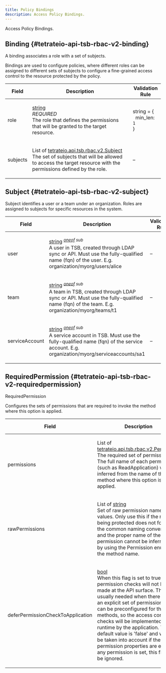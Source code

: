 ```yaml
---
title: Policy Bindings
description: Access Policy Bindings.
---
```




<!-- WARNING: This page is generated. Please take a look at extensions/plugin-service-bridge-api-docs/src/files/doc/page.ejs -->

Access Policy Bindings.





## Binding {#tetrateio-api-tsb-rbac-v2-binding}

A binding associates a role with a set of subjects.

Bindings are used to configure policies, where different roles can be
assigned to different sets of subjects to configure a fine-grained access
control to the resource protected by the policy.



  
<div class="generated-table"></div>

<table>
<thead>
<tr>
<th>Field</th>
<th class="description">Description</th>
<th>Validation Rule</th>
</tr>
</thead>
    
<tr>
<td>


role

</td>

<td>

[string](https://developers.google.com/protocol-buffers/docs/proto3#scalar) <br/> _REQUIRED_ <br/> The role that defines the permissions that will be granted to the target
resource.

</td>

<td>

string = {<br/>&nbsp;&nbsp;min_len: `1`<br/>}<br/>

</td>
</tr>
    
<tr>
<td>


subjects

</td>

<td>

List of [tetrateio.api.tsb.rbac.v2.Subject](../../../tsb/rbac/v2/binding#tetrateio-api-tsb-rbac-v2-subject) <br/> The set of subjects that will be allowed to access the target resource
with the permissions defined by the role.

</td>

<td>

&ndash;

</td>
</tr>
    
</table>
  


## Subject {#tetrateio-api-tsb-rbac-v2-subject}

Subject identifies a user or a team under an organization. Roles are
assigned to subjects for specific resources in the system.



  
<div class="generated-table"></div>

<table>
<thead>
<tr>
<th>Field</th>
<th class="description">Description</th>
<th>Validation Rule</th>
</tr>
</thead>
    
<tr>
<td>


user

</td>

<td>

[string](https://developers.google.com/protocol-buffers/docs/proto3#scalar) _<sup><a href="https://developers.google.com/protocol-buffers/docs/proto3#oneof" target="_blank">oneof</a> sub</sup>_ <br/> A user in TSB, created through LDAP sync or API.
Must use the fully-qualified name (fqn) of the user. 
E.g. organization/myorg/users/alice

</td>

<td>

&ndash;

</td>
</tr>
    
<tr>
<td>


team

</td>

<td>

[string](https://developers.google.com/protocol-buffers/docs/proto3#scalar) _<sup><a href="https://developers.google.com/protocol-buffers/docs/proto3#oneof" target="_blank">oneof</a> sub</sup>_ <br/> A team in TSB, created through LDAP sync or API.
Must use the fully-qualified name (fqn) of the team. 
E.g. organization/myorg/teams/t1

</td>

<td>

&ndash;

</td>
</tr>
    
<tr>
<td>


serviceAccount

</td>

<td>

[string](https://developers.google.com/protocol-buffers/docs/proto3#scalar) _<sup><a href="https://developers.google.com/protocol-buffers/docs/proto3#oneof" target="_blank">oneof</a> sub</sup>_ <br/> A service account in TSB.
Must use the fully-qualified name (fqn) of the service account. 
E.g. organization/myorg/serviceaccounts/sa1

</td>

<td>

&ndash;

</td>
</tr>
    
</table>
  


## RequiredPermission {#tetrateio-api-tsb-rbac-v2-requiredpermission}

RequiredPermission

Configures the sets of permissions that are required to invoke the method where this option is
applied.



  
<div class="generated-table"></div>

<table>
<thead>
<tr>
<th>Field</th>
<th class="description">Description</th>
<th>Validation Rule</th>
</tr>
</thead>
    
<tr>
<td>


permissions

</td>

<td>

List of [tetrateio.api.tsb.rbac.v2.Permission](../../../tsb/rbac/v2/permissions#tetrateio-api-tsb-rbac-v2-permission) <br/> The required set of permissions. The full name of each permission (such as ReadApplication)
will be inferred from the name of the method where this option is applied.

</td>

<td>

&ndash;

</td>
</tr>
    
<tr>
<td>


rawPermissions

</td>

<td>

List of [string](https://developers.google.com/protocol-buffers/docs/proto3#scalar) <br/> Set of raw permission names values. Only use this if the method being protected does not follow
the common naming convention and the proper name of the permission cannot be inferred just by
using the Permission enum and the method name.

</td>

<td>

&ndash;

</td>
</tr>
    
<tr>
<td>


deferPermissionCheckToApplication

</td>

<td>

[bool](https://developers.google.com/protocol-buffers/docs/proto3#scalar) <br/> When this flag is set to true, the permission checks will not be made at the API surface.
This is usually needed when there is not an explicit set of permissions that can be
preconfigured for the API methods, so the access control checks will be implemented at runtime
by the application.
The default value is 'false' and will only be taken into account if the permission properties
are empty. If any permission is set, this flag will be ignored.

</td>

<td>

&ndash;

</td>
</tr>
    
</table>
  



